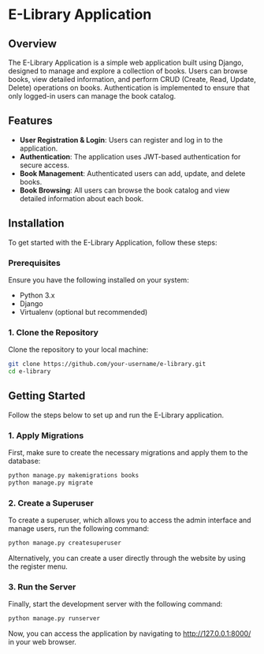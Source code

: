 # E-Library Application

## Overview

The E-Library Application is a simple web application built using Django, designed to manage and explore a collection of books. Users can browse books, view detailed information, and perform CRUD (Create, Read, Update, Delete) operations on books. Authentication is implemented to ensure that only logged-in users can manage the book catalog.

## Features

- **User Registration & Login**: Users can register and log in to the application.
- **Authentication**: The application uses JWT-based authentication for secure access.
- **Book Management**: Authenticated users can add, update, and delete books.
- **Book Browsing**: All users can browse the book catalog and view detailed information about each book.

## Installation

To get started with the E-Library Application, follow these steps:

### Prerequisites

Ensure you have the following installed on your system:

- Python 3.x
- Django
- Virtualenv (optional but recommended)

### 1. Clone the Repository

Clone the repository to your local machine:

```bash
git clone https://github.com/your-username/e-library.git
cd e-library
```
## Getting Started

Follow the steps below to set up and run the E-Library application.

### 1. Apply Migrations

First, make sure to create the necessary migrations and apply them to the database:

```bash
python manage.py makemigrations books
python manage.py migrate
```
### 2. Create a Superuser
To create a superuser, which allows you to access the admin interface and manage users, run the following command:

```bash
python manage.py createsuperuser
```
Alternatively, you can create a user directly through the website by using the register menu.

### 3. Run the Server
Finally, start the development server with the following command:

```bash
python manage.py runserver
```
Now, you can access the application by navigating to http://127.0.0.1:8000/ in your web browser.